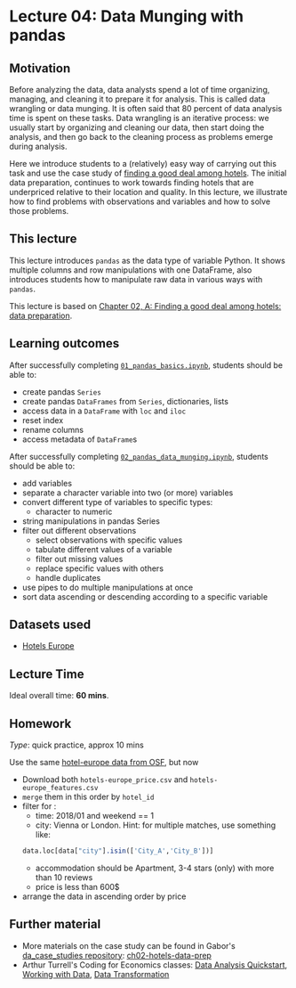 # Lecture 04: Data Munging with pandas

## Motivation

Before analyzing the data, data analysts spend a lot of time organizing, managing, and cleaning it to prepare it for analysis. This is called data wrangling or data munging. It is often said that 80 percent of data analysis time is spent on these tasks. Data wrangling is an iterative process: we usually start by organizing and cleaning our data, then start doing the analysis, and then go back to the cleaning process as problems emerge during analysis.

Here we introduce students to a (relatively) easy way of carrying out this task and use the case study of [finding a good deal among hotels]((https://gabors-data-analysis.com/casestudies/#ch02a-finding-a-good-deal-among-hotels-data-preparation)). The initial data preparation, continues to work towards finding hotels that are underpriced relative to their location and quality. In this lecture, we illustrate how to find problems with observations and variables and how to solve those problems.

## This lecture


This lecture introduces `pandas` as the data type of variable Python. It shows multiple columns and row manipulations with one DataFrame, also introduces students how to manipulate raw data in various ways with `pandas`.

This lecture is based on [Chapter 02, A: Finding a good deal among hotels: data preparation](https://gabors-data-analysis.com/casestudies/#ch02a-finding-a-good-deal-among-hotels-data-preparation).


## Learning outcomes
After successfully completing [`01_pandas_basics.ipynb`](https://github.com/gabors-data-analysis/da-coding-python/blob/main/lecture04-pandas-basics/01_pandas_basics.ipynb), students should be able to:

  - create pandas `Series`
  - create pandas `DataFrames` from `Series`, dictionaries, lists
  - access data in a `DataFrame` with `loc` and `iloc`
  - reset index
  - rename columns
  - access metadata of `DataFrame`s

After successfully completing [`02_pandas_data_munging.ipynb`](https://github.com/gabors-data-analysis/da-coding-python/blob/main/lecture04-pandas-basics/02_pandas_data_munging.ipynb), students should be able to:

  - add variables
  - separate a character variable into two (or more) variables
  - convert different type of variables to specific types:
    - character to numeric
  - string manipulations in pandas Series
  - filter out different observations
    - select observations with specific values
    - tabulate different values of a variable
    - filter out missing values
    - replace specific values with others
    - handle duplicates
  - use pipes to do multiple manipulations at once
  - sort data ascending or descending according to a specific variable

## Datasets used
* [Hotels Europe](https://gabors-data-analysis.com/datasets/#hotels-europe)


## Lecture Time

Ideal overall time: **60 mins**.


## Homework

*Type*: quick practice, approx 10 mins

Use the same [hotel-europe data from OSF](https://osf.io/r6uqb/), but now 
  - Download both `hotels-europe_price.csv` and `hotels-europe_features.csv`
  - `merge` them in this order by `hotel_id`
  - filter for :
    - time: 2018/01 and weekend == 1
    - city: Vienna or London. Hint: for multiple matches, use something like: 
    ```r 
    data.loc[data["city"].isin(['City_A','City_B'])]
    ``` 
    - accommodation should be Apartment, 3-4 stars (only) with more than 10 reviews
    - price is less than 600$
 - arrange the data in ascending order by price

## Further material

  - More materials on the case study can be found in Gabor's [da_case_studies repository](https://github.com/gabors-data-analysis/da_case_studies): [ch02-hotels-data-prep](https://github.com/gabors-data-analysis/da_case_studies/blob/master/ch02-hotels-data-prep/ch02-hotels-data-prep.R)
  - Arthur Turrell's Coding for Economics classes: [Data Analysis Quickstart](https://aeturrell.github.io/coding-for-economists/data-analysis-quickstart.html), [Working with Data](https://aeturrell.github.io/coding-for-economists/data-intro.html), [Data Transformation](https://aeturrell.github.io/coding-for-economists/data-transformation.html)